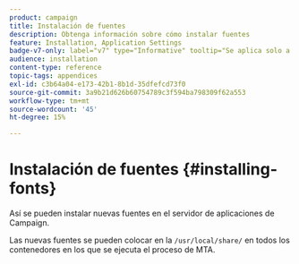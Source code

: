 ```yaml
---
product: campaign
title: Instalación de fuentes
description: Obtenga información sobre cómo instalar fuentes
feature: Installation, Application Settings
badge-v7-only: label="v7" type="Informative" tooltip="Se aplica solo a Campaign Classic v7"
audience: installation
content-type: reference
topic-tags: appendices
exl-id: c3b64a04-e173-42b1-8b1d-35dfefcd73f0
source-git-commit: 3a9b21d626b60754789c3f594ba798309f62a553
workflow-type: tm+mt
source-wordcount: '45'
ht-degree: 15%

---
```


# Instalación de fuentes {#installing-fonts}



Así se pueden instalar nuevas fuentes en el servidor de aplicaciones de Campaign.

Las nuevas fuentes se pueden colocar en la `/usr/local/share/` en todos los contenedores en los que se ejecuta el proceso de MTA.
